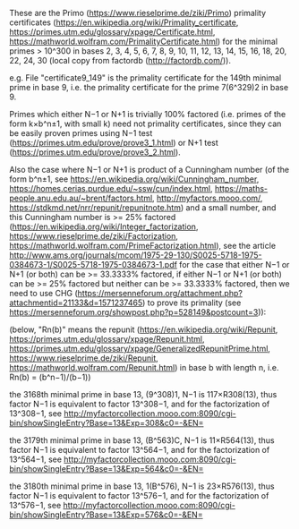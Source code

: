 These are the Primo (https://www.rieselprime.de/ziki/Primo) primality certificates (https://en.wikipedia.org/wiki/Primality_certificate, https://primes.utm.edu/glossary/xpage/Certificate.html, https://mathworld.wolfram.com/PrimalityCertificate.html) for the minimal primes > 10^300 in bases 2, 3, 4, 5, 6, 7, 8, 9, 10, 11, 12, 13, 14, 15, 16, 18, 20, 22, 24, 30 (local copy from factordb (http://factordb.com/)).

e.g. File "certificate9_149" is the primality certificate for the 149th minimal prime in base 9, i.e. the primality certificate for the prime 7(6^329)2 in base 9.

Primes which either N−1 or N+1 is trivially 100% factored (i.e. primes of the form k×b^n±1, with small k) need not primality certificates, since they can be easily proven primes using N−1 test (https://primes.utm.edu/prove/prove3_1.html) or N+1 test (https://primes.utm.edu/prove/prove3_2.html).

Also the case where N−1 or N+1 is product of a Cunningham number (of the form b^n±1, see https://en.wikipedia.org/wiki/Cunningham_number, https://homes.cerias.purdue.edu/~ssw/cun/index.html, https://maths-people.anu.edu.au/~brent/factors.html, http://myfactors.mooo.com/, https://stdkmd.net/nrr/repunit/repunitnote.htm) and a small number, and this Cunningham number is >= 25% factored (https://en.wikipedia.org/wiki/Integer_factorization, https://www.rieselprime.de/ziki/Factorization, https://mathworld.wolfram.com/PrimeFactorization.html), see the article http://www.ams.org/journals/mcom/1975-29-130/S0025-5718-1975-0384673-1/S0025-5718-1975-0384673-1.pdf for the case that either N−1 or N+1 (or both) can be >= 33.3333% factored, if either N−1 or N+1 (or both) can be >= 25% factored but neither can be >= 33.3333% factored, then we need to use CHG (https://mersenneforum.org/attachment.php?attachmentid=21133&d=1571237465) to prove its primality (see https://mersenneforum.org/showpost.php?p=528149&postcount=3)):

(below, "Rn(b)" means the repunit (https://en.wikipedia.org/wiki/Repunit, https://primes.utm.edu/glossary/xpage/Repunit.html, https://primes.utm.edu/glossary/xpage/GeneralizedRepunitPrime.html, https://www.rieselprime.de/ziki/Repunit, https://mathworld.wolfram.com/Repunit.html) in base b with length n, i.e. Rn(b) = (b^n−1)/(b−1))

the 3168th minimal prime in base 13, (9^308)1, N−1 is 117×R308(13), thus factor N−1 is equivalent to factor 13^308−1, and for the factorization of 13^308−1, see http://myfactorcollection.mooo.com:8090/cgi-bin/showSingleEntry?Base=13&Exp=308&c0=-&EN=

the 3179th minimal prime in base 13, (B^563)C, N−1 is 11×R564(13), thus factor N−1 is equivalent to factor 13^564−1, and for the factorization of 13^564−1, see http://myfactorcollection.mooo.com:8090/cgi-bin/showSingleEntry?Base=13&Exp=564&c0=-&EN=

the 3180th minimal prime in base 13, 1(B^576), N−1 is 23×R576(13), thus factor N−1 is equivalent to factor 13^576−1, and for the factorization of 13^576−1, see http://myfactorcollection.mooo.com:8090/cgi-bin/showSingleEntry?Base=13&Exp=576&c0=-&EN=
